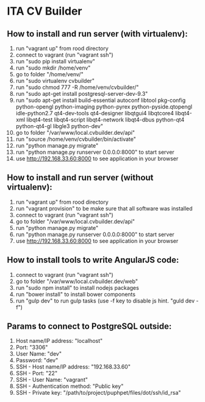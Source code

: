 ITA CV Builder
==========

How to install and run server (with virtualenv):
----------
1. run "vagrant up" from rood directory
2. connect to vagrant (run "vagrant ssh")
3. run "sudo pip install virtualenv"
4. run "sudo mkdir /home/venv"
4. go to folder "/home/venv/"
5. run "sudo virtualenv cvbuilder"
6. run "sudo chmod 777 -R /home/venv/cvbuilder/"
7. run "sudo apt-get install postgresql-server-dev-9.3"
8. run "sudo apt-get install build-essential autoconf libtool pkg-config python-opengl python-imaging python-pyrex python-pyside.qtopengl idle-python2.7 qt4-dev-tools qt4-designer libqtgui4 libqtcore4 libqt4-xml libqt4-test libqt4-script libqt4-network libqt4-dbus python-qt4 python-qt4-gl libgle3 python-dev"
9. go to folder "/var/www/local.cvbuilder.dev/api"
10. run "source /home/venv/cvbuilder/bin/activate" 
11. run "python manage.py migrate"
12. run "python manage.py runserver 0.0.0.0:8000" to start server
13. use http://192.168.33.60:8000 to see application in your browser

How to install and run server (without virtualenv):
----------
1. run "vagrant up" from rood directory
2. run "vagrant provision" to be make sure that all software was installed
3. connect to vagrant (run "vagrant ssh")
4. go to folder "/var/www/local.cvbuilder.dev/api"
5. run "python manage.py migrate"
6. run "python manage.py runserver 0.0.0.0:8000" to start server
7. use http://192.168.33.60:8000 to see application in your browser

How to install tools to write AngularJS code:
----------
1. connect to vagrant (run "vagrant ssh")
2. go to folder "/var/www/local.cvbuilder.dev/web"
3. run "sudo npm install" to install nodejs packages
4. run "bower install" to install bower components
5. run "gulp dev" to run gulp tasks (use -f key to disable js hint. "guld dev -f")

Params to connect to PostgreSQL outside:
----------
1. Host name/IP address: "localhost"
2. Port: "3306"
3. User Name: "dev"
4. Password: "dev"
5. SSH - Host name/IP address: "192.168.33.60"
6. SSH - Port: "22"
7. SSH - User Name: "vagrant"
8. SSH - Authentication method: "Public key"
9. SSH - Private key: "/path/to/project/puphpet/files/dot/ssh/id_rsa"
